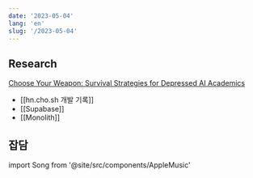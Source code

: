 ```yaml
---
date: '2023-05-04'
lang: 'en'
slug: '/2023-05-04'
---
```


## Research

[Choose Your Weapon: Survival Strategies for Depressed AI Academics](https://www.arxiv-vanity.com/papers/2304.06035/)

- [[hn.cho.sh 개발 기록]]
- [[Supabase]]
- [[Monolith]]

## 잡담

import Song from '@site/src/components/AppleMusic'

<AppleMusicSong url="https://embed.music.apple.com/us/album/idol/1679278166?i=1679278167&amp;app=music&amp;itsct=music_box_player&amp;itscg=30200&amp;ls=1&amp;theme=auto"/>

